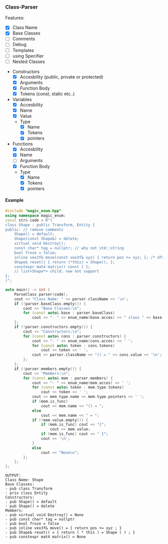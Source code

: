 ### Class-Parser
Features:
- [x] Class Name
- [x] Base Classes
- [ ] Comments
- [ ] Debug
- [ ] Templates
- [ ] using Specifier
- [ ] Nested Classes
- Constructors
  - [x] Accesbility (public, private or protected)
  - [x] Arguments
  - [x] Function Body
  - [x] Tokens (const, static etc..)
- Variables
  - [x] Accesbility
  - [x] Name
  - [x] Value
  - Type
    - [x] Name
    - [x] Tokens
    - [x] pointers
- Functions
  - [x] Accesbility
  - [x] Name
  - [ ] Arguments
  - [x] Function Body
  - Type
    - [x] Name
    - [x] Tokens
    - [x] pointers
#### Example
```cpp
#include "magic_enum.hpp"
using namespace magic_enum;
const str& code = R"(
class Shape : public Transform, Entity {
public: // remove comments
	Shape() = default;
	Shape(const Shape&) = delete;
	virtual void Destroy();
	const char* tag = nullptr; // why not std::string
	bool froze = false;
	inline vex3f& move(const vex3f& xyz) { return pos += xyz; }; /* dfsafesd */
	Shape& reset() { return (*this) = Shape(); };
	constexpr mat4 matrix() const { };
	// list<Shape*> child; now not support
};
)";

auto main() -> int {
	ParseClass parser(code);
	cout << "Class Name: " << parser.className << '\n';
	if (!parser.baseClass.empty()) {
		cout << "Base Classes:\n";
		for (const auto& base : parser.baseClass)
			cout << "- " << enum_name(base.acces) << " class " << base.name << '\n';
	};
	if (!parser.constructors.empty()) {
		cout << "Constructors:\n";
		for (const auto& cons : parser.constructors) {
			cout << "- " << enum_name(cons.acces) << ' ';
			for (const auto& token : cons.tokens)
				cout << token << ' ';
			cout << parser.className << "() = " << cons.value << '\n';
		};
	};
	if (!parser.members.empty()) {
		cout << "Members:\n";
		for (const auto& mem : parser.members) {
			cout << "- " << enum_name(mem.acces) << ' ';
			for (const auto& token : mem.type.tokens)
				cout << token << ' ';
			cout << mem.type.name << mem.type.pointers << ' ';
			if (mem.is_func)
				cout << mem.name << "() = ";
			else
				cout << mem.name << " = ";
			if (!mem.value.empty()) {
				if (mem.is_func) cout << "{";
					cout << mem.value;
				if (mem.is_func) cout << " }";
				cout << '\n';
			}
			else
				cout << "None\n";
		};
	};
};
```
```
OUTPUT:
Class Name: Shape
Base Classes:
- pub class Transform
- priv class Entity
Constructors:
- pub Shape() = default
- pub Shape() = delete
Members:
- pub virtual void Destroy() = None
- pub const char* tag = nullptr
- pub bool froze = false
- pub inline vex3f& move() = { return pos += xyz ; }
- pub Shape& reset() = { return ( * this ) = Shape ( ) ; }
- pub constexpr mat4 matrix() = None
```
